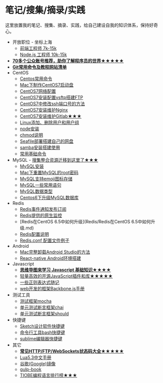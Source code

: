 # 笔记/搜集/摘录/实践

这里放置我的笔记、搜集、摘录、实践，给自己建设自我的知识体系，保持好奇心。

- 开放职位 - 坐标上海
  - [前端工程师 7k-15k](Job-Descriptions/frontend-engineer.md#前端工程师)
  - [Node.js 工程师 10k-15k](Job-Descriptions/node-engineer.md#nodejs开发工程师)
- **[70多个公众账号推荐，助你了解程序员的世界★★★★★](other/公众账号推荐.md)**
- **[Git常用命令及教程网站清单](other/Git%E5%B8%B8%E7%94%A8%E5%91%BD%E4%BB%A4%E6%B8%85%E5%8D%95.md)**
- CentOS 
    - [Centos常用命令](CentOS/CentOS.md)
    - [Mac下制作CentOS7启动盘](CentOS/Mac下制作CentOS7启动盘.md)
    - [CentOS7网络配置](CentOS/CentOS7网络配置.md)
    - [CentOS7安装配置vsftp搭建FTP](CentOS/CentOS7安装配置vsftp搭建FTP.md)
    - [CentOS7中修改ssh端口号的方法](CentOS/CentOS7中修改ssh端口号的方法.md)
    - [CentOS7安装维护Nginx](CentOS/CentOS7安装维护Nginx.md)
    - [CentOS7安装维护Gitlab★★★](CentOS/CentOS7安装维护Gitlab.md)
    - [Linux添加、删除用户和用户组](CentOS/Linux添加、删除用户和用户组.md)
    - [node安装](CentOS/node安装.md)
    - [chmod说明](CentOS/chmod.md)
    - [Seafile部署搭建自己的网盘](CentOS/部署Seafile搭建自己的网盘.md)
    - [samba安装搭建使用](CentOS/samba.md)
    - [常用基础命令](CentOS/常用基础命令.md)
- MySQL - [搜集整合资源迁移到这里了★★★](https://github.com/jaywcjlove/mysql-tutorial)
    - [MySQL安装](https://github.com/jaywcjlove/mysql-tutorial)
    - [Mac下重置MySQL的root密码](https://github.com/jaywcjlove/mysql-tutorial)
    - [MySQL支持emoji图标存储](https://github.com/jaywcjlove/mysql-tutorial)
    - [MySQL一些常用语句](https://github.com/jaywcjlove/mysql-tutorial)
    - [MySQL数据类型](https://github.com/jaywcjlove/mysql-tutorial)
    - [Centos6下升级MySQL数据库](https://github.com/jaywcjlove/mysql-tutorial)
- Redis
    - [Redis事件通知发布订阅](Redis/Redis事件通知发布订阅.md)
    - [Redis提供的原生监控](Redis/Redis提供的原生监控.md)
    - [Redis在CentOS 6.5中如何升级](Redis/Redis在CentOS 6.5中如何升级.md)
    - [Redis配置说明](Redis/Redis配置说明.md)
    - [Redis.conf 配置文件例子](Redis/Redis.conf)
- Android
    - [Mac完整卸载Android Studio的方法](Android/Mac%E5%AE%8C%E6%95%B4%E5%8D%B8%E8%BD%BDAndroid%20Studio%E7%9A%84%E6%96%B9%E6%B3%95.md)
    - [React-native Android环境搭建](Android/React-native%20Android%E7%8E%AF%E5%A2%83%E6%90%AD%E5%BB%BA.md)
- Javascript
    - **[思维导图来学习 Javascript 基础知识★★★★](Javascript/)**
    - [轻量高效的开源JavaScript插件和库★★★★★](Javascript/轻量高效的开源JavaScript插件和库.md)
    - [一些正则表达式随记](Javascript/一些正则表达式随记.md)
    - [web开发的框架Backbone.js手册](http://jaywcjlove.github.io/handbook/index.html)
- 测试工具
    - [测试框架mocha](http://jaywcjlove.github.io/handbook/html/%E6%B5%8B%E8%AF%95%E5%B7%A5%E5%85%B7/mocha.html)
    - [单元测试断言框架chai](http://jaywcjlove.github.io/handbook/html/%E6%B5%8B%E8%AF%95%E5%B7%A5%E5%85%B7/chai.html)
    - [单元测试断言框架should](http://jaywcjlove.github.io/handbook/html/%E6%B5%8B%E8%AF%95%E5%B7%A5%E5%85%B7/should.html)
- 快捷键
    - [Sketch设计软件快捷键](http://jaywcjlove.github.io/handbook/html/Shortcuts/Sketch.html)
    - [命令行工具bash快捷键](http://jaywcjlove.github.io/handbook/html/Shortcuts/bash.html)
    - [sublime编辑器快捷键](http://jaywcjlove.github.io/handbook/html/Shortcuts/sublime.html)
- 其它
    - **[常见HTTP/FTP/WebSockets状态码大全★★★★★](other/HTTP-Status-codes.md)**
    - [Lua5.3中文手册](other/Lua5.3.md)
    - [谷歌(Google)镜像](other/谷歌(Google)镜像.md)
    - [gulp-book](http://jaywcjlove.github.io/handbook/html/gulp-book.html)
    - [TIOBE编程语言排行榜★★★](http://www.tiobe.com/tiobe-index/)

